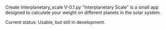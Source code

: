 Create Interplanetary_scale V-0.1.py
"Interplanetary Scale" is a small app designed to calculate your weight on different planets in the solar system.

Current status: Usable, but still in development.
